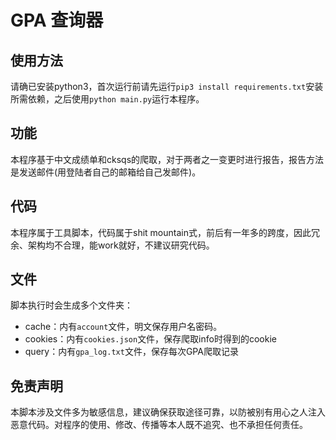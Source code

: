 # GPA 查询器

## 使用方法

请确已安装python3，首次运行前请先运行`pip3 install requirements.txt`安装所需依赖，之后使用`python main.py`运行本程序。

## 功能

本程序基于中文成绩单和cksqs的爬取，对于两者之一变更时进行报告，报告方法是发送邮件(用登陆者自己的邮箱给自己发邮件)。

## 代码

本程序属于工具脚本，代码属于shit mountain式，前后有一年多的跨度，因此冗余、架构均不合理，能work就好，不建议研究代码。

## 文件

脚本执行时会生成多个文件夹：

- cache：内有`account`文件，明文保存用户名密码。
- cookies：内有`cookies.json`文件，保存爬取info时得到的cookie
- query：内有`gpa_log.txt`文件，保存每次GPA爬取记录

## 免责声明

本脚本涉及文件多为敏感信息，建议确保获取途径可靠，以防被别有用心之人注入恶意代码。对程序的使用、修改、传播等本人既不追究、也不承担任何责任。

